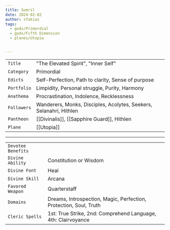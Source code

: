 ```yaml
---
title: Sumril
date: 2024-02-02
author: sfakias
tags:
  - gods/Primordial
  - gods/Fifth Dimension
  - planes/Utopia


---
```

| | |
| --- | --- |
| `Title` | "The Elevated Spirit", "Inner Self" |
| `Category` | Primordial |
| `Edicts` | Self-Perfection, Path to clarity, Sense of purpose |
| `Portfolio` | Limpidity, Personal struggle, Purity, Harmony |
| `Anathema` | Procrastination, Indolence, Recklessness |
| `Followers` | Wanderers, Monks, Disciples, Acolytes, Seekers, Selanahri, Hithlen |
| `Pantheon` | [[Divinalis]], [[Sapphire Guard]], Hithlen |
| `Plane` | [[Utopia]] |

---
| | |
| --- | --- |
| `Devotee Benefits` |
| `Divine Ability` | Constitution or Wisdom |
| `Divine Font` | Heal |
| `Divine Skill` | Arcana |
| `Favored Weapon` | Quarterstaff |
| `Domains` | Dreams, Introspection, Magic, Perfection, Protection, Soul, Truth |
| `Cleric Spells` | 1st: True Strike, 2nd: Comprehend Language, 4th: Clairvoyance |
